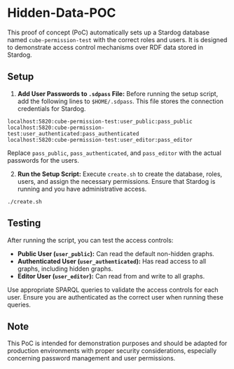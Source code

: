 # Hidden-Data-POC

This proof of concept (PoC) automatically sets up a Stardog database named `cube-permission-test` with the correct roles and users. It is designed to demonstrate access control mechanisms over RDF data stored in Stardog.

## Setup

1. **Add User Passwords to `.sdpass` File:**
   Before running the setup script, add the following lines to `$HOME/.sdpass`. This file stores the connection credentials for Stardog.

```
localhost:5820:cube-permission-test:user_public:pass_public
localhost:5820:cube-permission-test:user_authenticated:pass_authenticated
localhost:5820:cube-permission-test:user_editor:pass_editor
```

Replace `pass_public`, `pass_authenticated`, and `pass_editor` with the actual passwords for the users.

2. **Run the Setup Script:**
Execute `create.sh` to create the database, roles, users, and assign the necessary permissions. Ensure that Stardog is running and you have administrative access.

`./create.sh`

## Testing

After running the script, you can test the access controls:

- **Public User (`user_public`):** Can read the default non-hidden graphs.
- **Authenticated User (`user_authenticated`):** Has read access to all graphs, including hidden graphs.
- **Editor User (`user_editor`):** Can read from and write to all graphs.

Use appropriate SPARQL queries to validate the access controls for each user. Ensure you are authenticated as the correct user when running these queries.

## Note

This PoC is intended for demonstration purposes and should be adapted for production environments with proper security considerations, especially concerning password management and user permissions.
